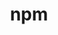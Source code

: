 ---
blog: https://blog.npmjs.com/
git: https://github.com/npm
guide: https://github.com/npm/logos
images:
- npmjs-tile.svg
- npmjs-ar21.svg
- npmjs-icon.svg
logohandle: npmjs
sort: npmjs
title: npm
twitter: https://x.com/npmjs
website: https://www.npmjs.com/
wikipedia: https://en.wikipedia.org/wiki/Npm_(software)
---